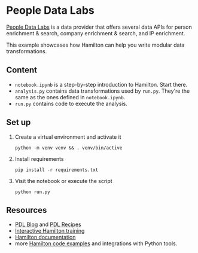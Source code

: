 # People Data Labs

[People Data Labs](https://www.peopledatalabs.com/) is a data provider that offers several data APIs for person enrichment & search, company enrichment & search, and IP enrichment.

This example showcases how Hamilton can help you write modular data transformations.


## Content
- `notebook.ipynb` is a step-by-step introduction to Hamilton. Start there.
- `analysis.py` contains data transformations used by `run.py`. They're the same as the ones defined in `notebook.ipynb`.
- `run.py` contains code to execute the analysis.


## Set up
1. Create a virtual environment and activate it
    ```console
    python -m venv venv && . venv/bin/active
    ```

2. Install requirements
    ```console
    pip install -r requirements.txt
    ```

3. Visit the notebook or execute the script
    ```console
    python run.py
    ```

## Resources
- [PDL Blog](https://blog.peopledatalabs.com/) and [PDL Recipes](https://docs.peopledatalabs.com/recipes)
- [Interactive Hamilton training](https://www.tryhamilton.dev/hamilton-basics/jumping-in)
- [Hamilton documentation](https://hamilton.dagworks.io/en/latest/concepts/node/)
- more [Hamilton code examples](https://github.com/DAGWorks-Inc/hamilton/tree/main/examples) and integrations with Python tools.
